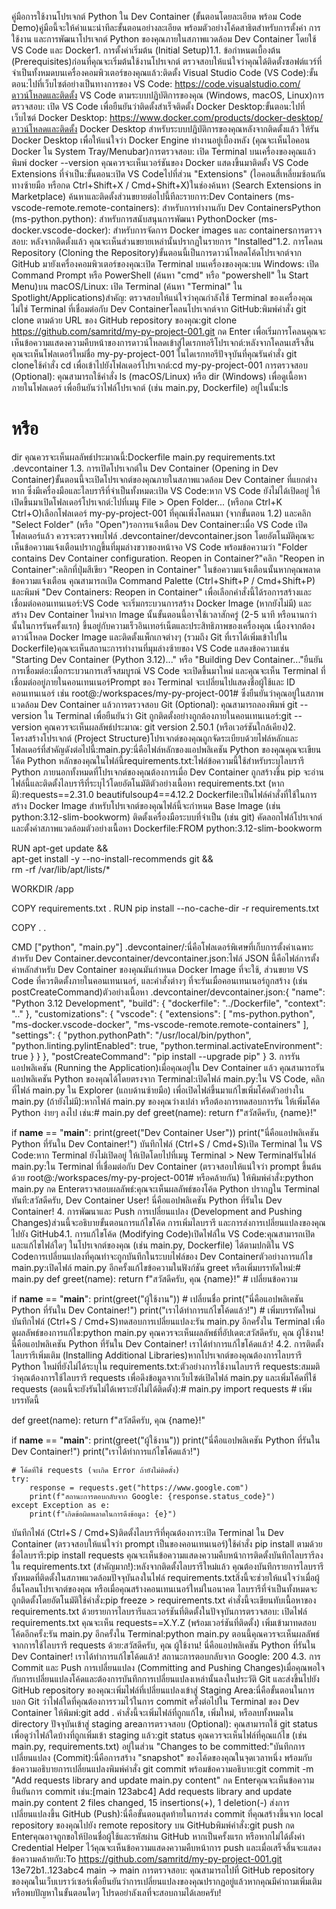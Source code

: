 คู่มือการใช้งานโปรเจกต์ Python ใน Dev Container (ขั้นตอนโดยละเอียด พร้อม Code Demo)คู่มือนี้จะให้คำแนะนำทีละขั้นตอนอย่างละเอียด พร้อมตัวอย่างโค้ดสาธิตสำหรับการตั้งค่า การใช้งาน และการพัฒนาโปรเจกต์ Python ของคุณภายในสภาพแวดล้อม Dev Container โดยใช้ VS Code และ Docker1. การตั้งค่าเริ่มต้น (Initial Setup)1.1. ข้อกำหนดเบื้องต้น (Prerequisites)ก่อนที่คุณจะเริ่มต้นใช้งานโปรเจกต์ ตรวจสอบให้แน่ใจว่าคุณได้ติดตั้งซอฟต์แวร์ที่จำเป็นทั้งหมดบนเครื่องคอมพิวเตอร์ของคุณแล้ว:ติดตั้ง Visual Studio Code (VS Code):ขั้นตอน:ไปที่เว็บไซต์อย่างเป็นทางการของ VS Code: https://code.visualstudio.com/ดาวน์โหลดและติดตั้ง VS Code ตามระบบปฏิบัติการของคุณ (Windows, macOS, Linux)การตรวจสอบ: เปิด VS Code เพื่อยืนยันว่าติดตั้งสำเร็จติดตั้ง Docker Desktop:ขั้นตอน:ไปที่เว็บไซต์ Docker Desktop: https://www.docker.com/products/docker-desktop/ดาวน์โหลดและติดตั้ง Docker Desktop สำหรับระบบปฏิบัติการของคุณหลังจากติดตั้งแล้ว ให้รัน Docker Desktop เพื่อให้แน่ใจว่า Docker Engine ทำงานอยู่เบื้องหลัง (คุณจะเห็นไอคอน Docker ใน System Tray/Menubar)การตรวจสอบ: เปิด Terminal บนเครื่องของคุณแล้วพิมพ์ docker --version คุณควรจะเห็นเวอร์ชันของ Docker แสดงขึ้นมาติดตั้ง VS Code Extensions ที่จำเป็น:ขั้นตอน:เปิด VS Codeไปที่ส่วน "Extensions" (ไอคอนสี่เหลี่ยมซ้อนกันทางซ้ายมือ หรือกด Ctrl+Shift+X / Cmd+Shift+X)ในช่องค้นหา (Search Extensions in Marketplace) ค้นหาและติดตั้งส่วนขยายต่อไปนี้ทีละรายการ:Dev Containers (ms-vscode-remote.remote-containers): สำหรับการทำงานกับ Dev ContainersPython (ms-python.python): สำหรับการสนับสนุนการพัฒนา PythonDocker (ms-docker.vscode-docker): สำหรับการจัดการ Docker images และ containersการตรวจสอบ: หลังจากติดตั้งแล้ว คุณจะเห็นส่วนขยายเหล่านั้นปรากฏในรายการ "Installed"1.2. การโคลน Repository (Cloning the Repository)ขั้นตอนนี้เป็นการดาวน์โหลดโค้ดโปรเจกต์จาก GitHub มายังเครื่องคอมพิวเตอร์ของคุณ:เปิด Terminal บนเครื่องของคุณ:บน Windows: เปิด Command Prompt หรือ PowerShell (ค้นหา "cmd" หรือ "powershell" ใน Start Menu)บน macOS/Linux: เปิด Terminal (ค้นหา "Terminal" ใน Spotlight/Applications)สำคัญ: ตรวจสอบให้แน่ใจว่าคุณกำลังใช้ Terminal ของเครื่องคุณ ไม่ใช่ Terminal ที่เชื่อมต่อกับ Dev Containerโคลนโปรเจกต์จาก GitHub:พิมพ์คำสั่ง git clone ตามด้วย URL ของ GitHub repository ของคุณ:git clone https://github.com/samritd/my-py-project-001.git
กด Enter เพื่อเริ่มการโคลนคุณจะเห็นข้อความแสดงความคืบหน้าของการดาวน์โหลดเข้าสู่ไดเรกทอรีโปรเจกต์:หลังจากโคลนเสร็จสิ้น คุณจะเห็นโฟลเดอร์ใหม่ชื่อ my-py-project-001 ในไดเรกทอรีปัจจุบันที่คุณรันคำสั่ง git cloneใช้คำสั่ง cd เพื่อเข้าไปยังโฟลเดอร์โปรเจกต์:cd my-py-project-001
การตรวจสอบ (Optional): คุณสามารถใช้คำสั่ง ls (macOS/Linux) หรือ dir (Windows) เพื่อดูเนื้อหาภายในโฟลเดอร์ เพื่อยืนยันว่าไฟล์โปรเจกต์ (เช่น main.py, Dockerfile) อยู่ในนั้น:ls
# หรือ
dir
คุณควรจะเห็นผลลัพธ์ประมาณนี้:Dockerfile  main.py  requirements.txt  .devcontainer
1.3. การเปิดโปรเจกต์ใน Dev Container (Opening in Dev Container)ขั้นตอนนี้จะเปิดโปรเจกต์ของคุณภายในสภาพแวดล้อม Dev Container ที่แยกต่างหาก ซึ่งมีเครื่องมือและไลบรารีที่จำเป็นทั้งหมด:เปิด VS Code:หาก VS Code ยังไม่ได้เปิดอยู่ ให้เปิดขึ้นมาเปิดโฟลเดอร์โปรเจกต์:ไปที่เมนู File > Open Folder... (หรือกด Ctrl+K Ctrl+O)เลือกโฟลเดอร์ my-py-project-001 ที่คุณเพิ่งโคลนมา (จากขั้นตอน 1.2) และคลิก "Select Folder" (หรือ "Open")รอการแจ้งเตือน Dev Container:เมื่อ VS Code เปิดโฟลเดอร์แล้ว ควรจะตรวจพบไฟล์ .devcontainer/devcontainer.json โดยอัตโนมัติคุณจะเห็นข้อความแจ้งเตือนปรากฏขึ้นที่มุมล่างขวาของหน้าจอ VS Code พร้อมข้อความว่า "Folder contains Dev Container configuration. Reopen in Container?"คลิก "Reopen in Container":คลิกที่ปุ่มสีเขียว "Reopen in Container" ในข้อความแจ้งเตือนนั้นหากคุณพลาดข้อความแจ้งเตือน คุณสามารถเปิด Command Palette (Ctrl+Shift+P / Cmd+Shift+P) และพิมพ์ "Dev Containers: Reopen in Container" เพื่อเลือกคำสั่งนี้ได้รอการสร้างและเชื่อมต่อคอนเทนเนอร์:VS Code จะเริ่มกระบวนการสร้าง Docker Image (หากยังไม่มี) และสร้าง Dev Container ใหม่จาก Image นั้นขั้นตอนนี้อาจใช้เวลาสักครู่ (2-5 นาที หรือนานกว่านั้นในการรันครั้งแรก) ขึ้นอยู่กับความเร็วอินเทอร์เน็ตและประสิทธิภาพของเครื่องคุณ เนื่องจากต้องดาวน์โหลด Docker Image และติดตั้งแพ็กเกจต่างๆ (รวมถึง Git ที่เราได้เพิ่มเข้าไปใน Dockerfile)คุณจะเห็นสถานะการทำงานที่มุมล่างซ้ายของ VS Code แสดงข้อความเช่น "Starting Dev Container (Python 3.12)..." หรือ "Building Dev Container..."ยืนยันการเชื่อมต่อ:เมื่อกระบวนการเสร็จสมบูรณ์ VS Code จะเปิดขึ้นมาใหม่ และคุณจะเห็น Terminal ที่เชื่อมต่ออยู่ภายในคอนเทนเนอร์Prompt ของ Terminal จะเปลี่ยนไปแสดงชื่อผู้ใช้และ ID คอนเทนเนอร์ เช่น root@<container-id>:/workspaces/my-py-project-001# ซึ่งยืนยันว่าคุณอยู่ในสภาพแวดล้อม Dev Container แล้วการตรวจสอบ Git (Optional): คุณสามารถลองพิมพ์ git --version ใน Terminal เพื่อยืนยันว่า Git ถูกติดตั้งอย่างถูกต้องภายในคอนเทนเนอร์:git --version
คุณควรจะเห็นผลลัพธ์ประมาณ: git version 2.50.1 (หรือเวอร์ชันใกล้เคียง)2. โครงสร้างโปรเจกต์ (Project Structure)โปรเจกต์ของคุณถูกจัดระเบียบด้วยไฟล์หลักและโฟลเดอร์ที่สำคัญดังต่อไปนี้:main.py:นี่คือไฟล์หลักของแอปพลิเคชัน Python ของคุณคุณจะเขียนโค้ด Python หลักของคุณในไฟล์นี้requirements.txt:ไฟล์ข้อความนี้ใช้สำหรับระบุไลบรารี Python ภายนอกทั้งหมดที่โปรเจกต์ของคุณต้องการเมื่อ Dev Container ถูกสร้างขึ้น pip จะอ่านไฟล์นี้และติดตั้งไลบรารีที่ระบุไว้โดยอัตโนมัติตัวอย่างเนื้อหา requirements.txt (หากมี):requests==2.31.0
beautifulsoup4==4.12.2
Dockerfile:เป็นไฟล์คำสั่งที่ใช้ในการสร้าง Docker Image สำหรับโปรเจกต์ของคุณไฟล์นี้จะกำหนด Base Image (เช่น python:3.12-slim-bookworm) ติดตั้งเครื่องมือระบบที่จำเป็น (เช่น git) คัดลอกไฟล์โปรเจกต์ และตั้งค่าสภาพแวดล้อมตัวอย่างเนื้อหา Dockerfile:FROM python:3.12-slim-bookworm

RUN apt-get update && \
    apt-get install -y --no-install-recommends git && \
    rm -rf /var/lib/apt/lists/*

WORKDIR /app

COPY requirements.txt .
RUN pip install --no-cache-dir -r requirements.txt

COPY . .

CMD ["python", "main.py"]
.devcontainer/:นี่คือโฟลเดอร์พิเศษที่เก็บการตั้งค่าเฉพาะสำหรับ Dev Container.devcontainer/devcontainer.json:ไฟล์ JSON นี้คือไฟล์การตั้งค่าหลักสำหรับ Dev Container ของคุณมันกำหนด Docker Image ที่จะใช้, ส่วนขยาย VS Code ที่ควรติดตั้งภายในคอนเทนเนอร์, และคำสั่งต่างๆ ที่จะรันเมื่อคอนเทนเนอร์ถูกสร้าง (เช่น postCreateCommand)ตัวอย่างเนื้อหา .devcontainer/devcontainer.json:{
    "name": "Python 3.12 Development",
    "build": {
        "dockerfile": "../Dockerfile",
        "context": ".."
    },
    "customizations": {
        "vscode": {
            "extensions": [
                "ms-python.python",
                "ms-docker.vscode-docker",
                "ms-vscode-remote.remote-containers"
            ],
            "settings": {
                "python.pythonPath": "/usr/local/bin/python",
                "python.linting.pylintEnabled": true,
                "python.terminal.activateEnvironment": true
            }
        }
    },
    "postCreateCommand": "pip install --upgrade pip"
}
3. การรันแอปพลิเคชัน (Running the Application)เมื่อคุณอยู่ใน Dev Container แล้ว คุณสามารถรันแอปพลิเคชัน Python ของคุณได้โดยตรงจาก Terminal:เปิดไฟล์ main.py:ใน VS Code, คลิกที่ไฟล์ main.py ใน Explorer (แถบด้านซ้ายมือ) เพื่อเปิดไฟล์ขึ้นมาแก้ไขเพิ่มโค้ดตัวอย่างใน main.py (ถ้ายังไม่มี):หากไฟล์ main.py ของคุณว่างเปล่า หรือต้องการทดสอบการรัน ให้เพิ่มโค้ด Python ง่ายๆ ลงไป เช่น:# main.py
def greet(name):
    return f"สวัสดีครับ, {name}!"

if __name__ == "__main__":
    print(greet("Dev Container User"))
    print("นี่คือแอปพลิเคชัน Python ที่รันใน Dev Container!")
บันทึกไฟล์ (Ctrl+S / Cmd+S)เปิด Terminal ใน VS Code:หาก Terminal ยังไม่เปิดอยู่ ให้เปิดโดยไปที่เมนู Terminal > New Terminalรันไฟล์ main.py:ใน Terminal ที่เชื่อมต่อกับ Dev Container (ตรวจสอบให้แน่ใจว่า prompt ขึ้นต้นด้วย root@<container-id>:/workspaces/my-py-project-001# หรือคล้ายกัน) ให้พิมพ์คำสั่ง:python main.py
กด Enterตรวจสอบผลลัพธ์:คุณจะเห็นผลลัพธ์ของโค้ด Python ปรากฏใน Terminal ทันที:สวัสดีครับ, Dev Container User!
นี่คือแอปพลิเคชัน Python ที่รันใน Dev Container!
4. การพัฒนาและ Push การเปลี่ยนแปลง (Development and Pushing Changes)ส่วนนี้จะอธิบายขั้นตอนการแก้ไขโค้ด การเพิ่มไลบรารี และการส่งการเปลี่ยนแปลงของคุณไปยัง GitHub4.1. การแก้ไขโค้ด (Modifying Code)เปิดไฟล์ใน VS Code:คุณสามารถเปิดและแก้ไขไฟล์ใดๆ ในโปรเจกต์ของคุณ (เช่น main.py, Dockerfile) ได้ตามปกติใน VS Codeการเปลี่ยนแปลงที่คุณทำจะถูกบันทึกในระบบไฟล์ของ Dev Containerตัวอย่างการแก้ไข main.py:เปิดไฟล์ main.py อีกครั้งแก้ไขข้อความในฟังก์ชัน greet หรือเพิ่มบรรทัดใหม่:# main.py
def greet(name):
    return f"สวัสดีครับ, คุณ {name}!" # เปลี่ยนข้อความ

if __name__ == "__main__":
    print(greet("ผู้ใช้งาน")) # เปลี่ยนชื่อ
    print("นี่คือแอปพลิเคชัน Python ที่รันใน Dev Container!")
    print("เราได้ทำการแก้ไขโค้ดแล้ว!") # เพิ่มบรรทัดใหม่
บันทึกไฟล์ (Ctrl+S / Cmd+S)ทดสอบการเปลี่ยนแปลง:รัน main.py อีกครั้งใน Terminal เพื่อดูผลลัพธ์ของการแก้ไข:python main.py
คุณควรจะเห็นผลลัพธ์ที่อัปเดต:สวัสดีครับ, คุณ ผู้ใช้งาน!
นี่คือแอปพลิเคชัน Python ที่รันใน Dev Container!
เราได้ทำการแก้ไขโค้ดแล้ว!
4.2. การติดตั้งไลบรารีเพิ่มเติม (Installing Additional Libraries)หากโปรเจกต์ของคุณต้องการไลบรารี Python ใหม่ที่ยังไม่ได้ระบุใน requirements.txt:ตัวอย่างการใช้งานไลบรารี requests:สมมติว่าคุณต้องการใช้ไลบรารี requests เพื่อดึงข้อมูลจากเว็บไซต์เปิดไฟล์ main.py และเพิ่มโค้ดที่ใช้ requests (ตอนนี้จะยังรันไม่ได้เพราะยังไม่ได้ติดตั้ง):# main.py
import requests # เพิ่มบรรทัดนี้

def greet(name):
    return f"สวัสดีครับ, คุณ {name}!"

if __name__ == "__main__":
    print(greet("ผู้ใช้งาน"))
    print("นี่คือแอปพลิเคชัน Python ที่รันใน Dev Container!")
    print("เราได้ทำการแก้ไขโค้ดแล้ว!")

    # โค้ดที่ใช้ requests (จะเกิด Error ถ้ายังไม่ติดตั้ง)
    try:
        response = requests.get("https://www.google.com")
        print(f"สถานะการตอบกลับจาก Google: {response.status_code}")
    except Exception as e:
        print(f"เกิดข้อผิดพลาดในการดึงข้อมูล: {e}")
บันทึกไฟล์ (Ctrl+S / Cmd+S)ติดตั้งไลบรารีที่คุณต้องการ:เปิด Terminal ใน Dev Container (ตรวจสอบให้แน่ใจว่า prompt เป็นของคอนเทนเนอร์)ใช้คำสั่ง pip install ตามด้วยชื่อไลบรารี:pip install requests
คุณจะเห็นข้อความแสดงความคืบหน้าการติดตั้งบันทึกไลบรารีลงใน requirements.txt (สำคัญมาก!):หลังจากติดตั้งไลบรารีใหม่แล้ว คุณต้องบันทึกรายการไลบรารีทั้งหมดที่ติดตั้งในสภาพแวดล้อมปัจจุบันลงในไฟล์ requirements.txtสิ่งนี้จะช่วยให้แน่ใจว่าเมื่อผู้อื่นโคลนโปรเจกต์ของคุณ หรือเมื่อคุณสร้างคอนเทนเนอร์ใหม่ในอนาคต ไลบรารีที่จำเป็นทั้งหมดจะถูกติดตั้งโดยอัตโนมัติใช้คำสั่ง:pip freeze > requirements.txt
คำสั่งนี้จะเขียนทับเนื้อหาของ requirements.txt ด้วยรายการไลบรารีและเวอร์ชันที่ติดตั้งในปัจจุบันการตรวจสอบ: เปิดไฟล์ requirements.txt คุณจะเห็น requests==X.Y.Z (พร้อมเวอร์ชันที่ติดตั้ง) เพิ่มเข้ามาทดสอบโค้ดอีกครั้ง:รัน main.py อีกครั้งใน Terminal:python main.py
ตอนนี้คุณควรจะเห็นผลลัพธ์จากการใช้ไลบรารี requests ด้วย:สวัสดีครับ, คุณ ผู้ใช้งาน!
นี่คือแอปพลิเคชัน Python ที่รันใน Dev Container!
เราได้ทำการแก้ไขโค้ดแล้ว!
สถานะการตอบกลับจาก Google: 200
4.3. การ Commit และ Push การเปลี่ยนแปลง (Committing and Pushing Changes)เมื่อคุณพอใจกับการเปลี่ยนแปลงโค้ดและต้องการบันทึกการเปลี่ยนแปลงเหล่านั้นลงในประวัติ Git และส่งขึ้นไปยัง GitHub repository ของคุณ:เพิ่มไฟล์ที่เปลี่ยนแปลงเข้าสู่ Staging Area:นี่คือขั้นตอนในการบอก Git ว่าไฟล์ใดที่คุณต้องการรวมไว้ในการ commit ครั้งต่อไปใน Terminal ของ Dev Container ให้พิมพ์:git add .
คำสั่งนี้จะเพิ่มไฟล์ที่ถูกแก้ไข, เพิ่มใหม่, หรือลบทั้งหมดใน directory ปัจจุบันเข้าสู่ staging areaการตรวจสอบ (Optional): คุณสามารถใช้ git status เพื่อดูว่าไฟล์ใดบ้างที่ถูกเพิ่มเข้า staging แล้ว:git status
คุณควรจะเห็นไฟล์ที่คุณแก้ไข (เช่น main.py, requirements.txt) อยู่ในส่วน "Changes to be committed:"บันทึกการเปลี่ยนแปลง (Commit):นี่คือการสร้าง "snapshot" ของโค้ดของคุณในจุดเวลาหนึ่ง พร้อมกับข้อความอธิบายการเปลี่ยนแปลงพิมพ์คำสั่ง git commit พร้อมข้อความอธิบาย:git commit -m "Add requests library and update main.py content"
กด Enterคุณจะเห็นข้อความยืนยันการ commit เช่น:[main 123abc4] Add requests library and update main.py content
 2 files changed, 15 insertions(+), 1 deletion(-)
ส่งการเปลี่ยนแปลงขึ้น GitHub (Push):นี่คือขั้นตอนสุดท้ายในการส่ง commit ที่คุณสร้างขึ้นจาก local repository ของคุณไปยัง remote repository บน GitHubพิมพ์คำสั่ง:git push
กด Enterคุณอาจถูกขอให้ป้อนชื่อผู้ใช้และรหัสผ่าน GitHub หากเป็นครั้งแรก หรือหากไม่ได้ตั้งค่า Credential Helper ไว้คุณจะเห็นข้อความแสดงความคืบหน้าการ push และเมื่อเสร็จสิ้นจะแสดงข้อความคล้ายกับ:To https://github.com/samritd/my-py-project-001.git
   13e72b1..123abc4  main -> main
การตรวจสอบ: คุณสามารถไปที่ GitHub repository ของคุณในเว็บเบราว์เซอร์เพื่อยืนยันว่าการเปลี่ยนแปลงของคุณปรากฏอยู่แล้วหากคุณมีคำถามเพิ่มเติมหรือพบปัญหาในขั้นตอนใดๆ โปรดอย่าลังเลที่จะสอบถามได้เลยครับ!